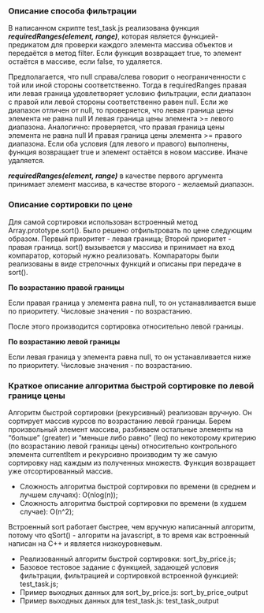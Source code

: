### Описание способа фильтрации
В написанном скрипте test_task.js реализована
функция ***requiredRanges(element, range)***, которая является
функцией-предикатом  для проверки каждого элемента массива объектов и передаётся в метод filter.
Если функция возвращает true, то элемент остаётся в массиве, если false, то удаляется.

Предполагается, что null справа/слева говорит о неограниченности с той
или иной стороны соответственно. Тогда в requiredRanges правая или левая
граница удовлетворяет условию фильтрации, если диапазон с правой или левой 
стороны соответственно равен null. Если же диапазон отличен от null, то проверяется, что левая граница цены элемента не равна
null И левая граница цены элемента >= левого диапазона. Аналогично: проверяется, что правая граница цены элемента не равна null И правая граница цены 
элемента >= правого 
диапазона. Если оба условия (для левого и правого)
выполнены, функция возвращает true и элемент остаётся в новом массиве. Иначе удаляется.

***requiredRanges(element, range)*** в качестве первого аргумента принимает элемент массива,
в качестве второго - желаемый диапазон.

### Описание сортировки по цене

Для самой сортировки использован встроенный метод Array.prototype.sort().
Было решено отфильтровать по цене следующим образом.
Первый приоритет - левая граница; Второй приоритет - правая граница.
sort() вызывается у массива и принимает на вход компаратор, который нужно реализовать.
Компараторы были реализованы в виде стрелочных функций и описаны при передаче в sort().

**По возрастанию правой границы**

Если правая граница у элемента равна null, то он устанавливается выше по приоритету.
Числовые значения - по возрастанию.

После этого производится сортировка относительно левой границы.

**По возрастанию левой границы**

Если левая граница у элемента равна null, то он устанавливается ниже по приоритету.
Числовые значения - по возрастанию.

### Краткое описание алгоритма быстрой сортировке по левой границе цены

Алгоритм быстрой сортировки (рекурсивный) реализован вручную. 
Он сортирует массив курсов по возрастанию левой границы.
Берем произвольный элемент массива, разбиваем остальные элементы на “больше” (greater) и “меньше либо равно” (leq) 
по некоторому критерию (по возрастанию левой границы цены) относительно контрольного элемента currentItem и рекурсивно производим ту же самую 
сортировку над каждым из полученных множеств. Функция возвращает уже отсортированный массив.

- Сложность алгоритма быстрой сортировки по времени (в среднем и лучшем случаях): O(nlog(n));
- Сложность алгоритма быстрой сортировки по времени (в худшем случае): O(n^2);

Встроенный sort работает быстрее, чем вручную написанный алгоритм, потому что qSort() - алгоритм на javascript, в то время как встроенный написан на С++ и является низкоуровневым.

- Реализованный алгоритм быстрой сортировки: sort_by_price.js;
- Базовое тестовое задание с функцией, задающей условия фильтрации, фильтрацией и сортировкой 
встроенной функцией: test_task.js;
- Пример выходных данных для sort_by_price.js: sort_by_price_output
- Пример выходных данных для test_task.js: test_task_output
